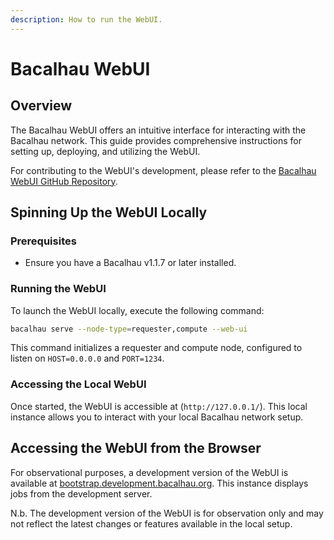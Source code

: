 ```yaml
---
description: How to run the WebUI.
---
```


# Bacalhau WebUI

## Overview

The Bacalhau WebUI offers an intuitive interface for interacting with the Bacalhau network. This guide provides comprehensive instructions for setting up, deploying, and utilizing the WebUI.

For contributing to the WebUI's development, please refer to the [Bacalhau WebUI GitHub Repository](https://github.com/bacalhau-project/bacalhau/tree/main/webui).

## Spinning Up the WebUI Locally

### Prerequisites

* Ensure you have a Bacalhau v1.1.7 or later installed.

### Running the WebUI

To launch the WebUI locally, execute the following command:

```bash
bacalhau serve --node-type=requester,compute --web-ui
```

This command initializes a requester and compute node, configured to listen on `HOST=0.0.0.0` and `PORT=1234`.

### Accessing the Local WebUI

Once started, the WebUI is accessible at (`http://127.0.0.1/`). This local instance allows you to interact with your local Bacalhau network setup.

## Accessing the WebUI from the Browser

For observational purposes, a development version of the WebUI is available at [bootstrap.development.bacalhau.org](http://bootstrap.development.bacalhau.org). This instance displays jobs from the development server.

N.b. The development version of the WebUI is for observation only and may not reflect the latest changes or features available in the local setup.
